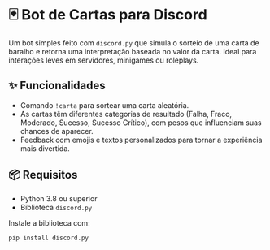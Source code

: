 # 🃏 Bot de Cartas para Discord

Um bot simples feito com `discord.py` que simula o sorteio de uma carta de baralho e retorna uma interpretação baseada no valor da carta. Ideal para interações leves em servidores, minigames ou roleplays.

## ✨ Funcionalidades

- Comando `!carta` para sortear uma carta aleatória.
- As cartas têm diferentes categorias de resultado (Falha, Fraco, Moderado, Sucesso, Sucesso Crítico), com pesos que influenciam suas chances de aparecer.
- Feedback com emojis e textos personalizados para tornar a experiência mais divertida.

## 📦 Requisitos

- Python 3.8 ou superior
- Biblioteca `discord.py`


Instale a biblioteca com:

```bash
pip install discord.py


